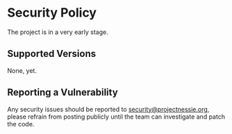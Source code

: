 # Security Policy

The project is in a very early stage.

## Supported Versions

None, yet.

## Reporting a Vulnerability

Any security issues should be reported to security@projectnessie.org, please refrain from posting publicly until the team can investigate and patch the code.
